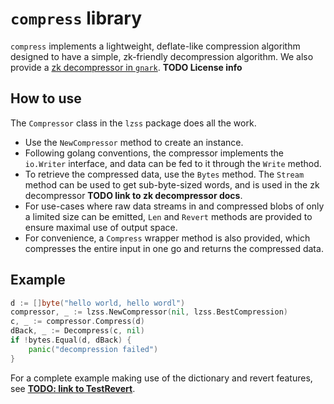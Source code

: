 # `compress` library
`compress` implements a lightweight, deflate-like compression algorithm designed to have a simple, zk-friendly decompression algorithm.
We also provide a [zk decompressor in `gnark`](https://github.com/Consensys/gnark/tree/master/std/compress). **TODO License info**

## How to use
The `Compressor` class in the `lzss` package does all the work.
* Use the `NewCompressor` method to create an instance.
* Following golang conventions, the compressor implements the `io.Writer` interface, and data can be fed to it through the `Write` method.
* To retrieve the compressed data, use the `Bytes` method. The `Stream` method can be used to get sub-byte-sized words, and is used in the zk decompressor **TODO link to zk decompressor docs**.
* For use-cases where raw data streams in and compressed blobs of only a limited size can be emitted, `Len` and `Revert` methods are provided to ensure maximal use of output space.
* For convenience, a `Compress` wrapper method is also provided, which compresses the entire input in one go and returns the compressed data.

## Example
```go
d := []byte("hello world, hello wordl")
compressor, _ := lzss.NewCompressor(nil, lzss.BestCompression)
c, _ := compressor.Compress(d)
dBack, _ := Decompress(c, nil)
if !bytes.Equal(d, dBack) {
    panic("decompression failed")
}
```


For a complete example making use of the dictionary and revert features, see [**TODO: link to TestRevert**](example_test.go).